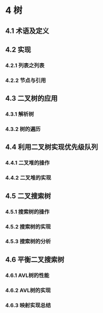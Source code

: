 # 4 树
## 4.1 术语及定义

## 4.2 实现
### 4.2.1 列表之列表
### 4.2.2 节点与引用

## 4.3 二叉树的应用
### 4.3.1 解析树
### 4.3.2 树的遍历

## 4.4 利用二叉树实现优先级队列
### 4.4.1 二叉堆的操作
### 4.4.2 二叉堆的实现

## 4.5 二叉搜索树
### 4.5.1 搜索树的操作
### 4.5.2 搜索树的实现
### 4.5.3 搜索树的分析

## 4.6 平衡二叉搜索树
### 4.6.1 AVL树的性能
### 4.6.2 AVL树的实现
### 4.6.3 映射实现总结